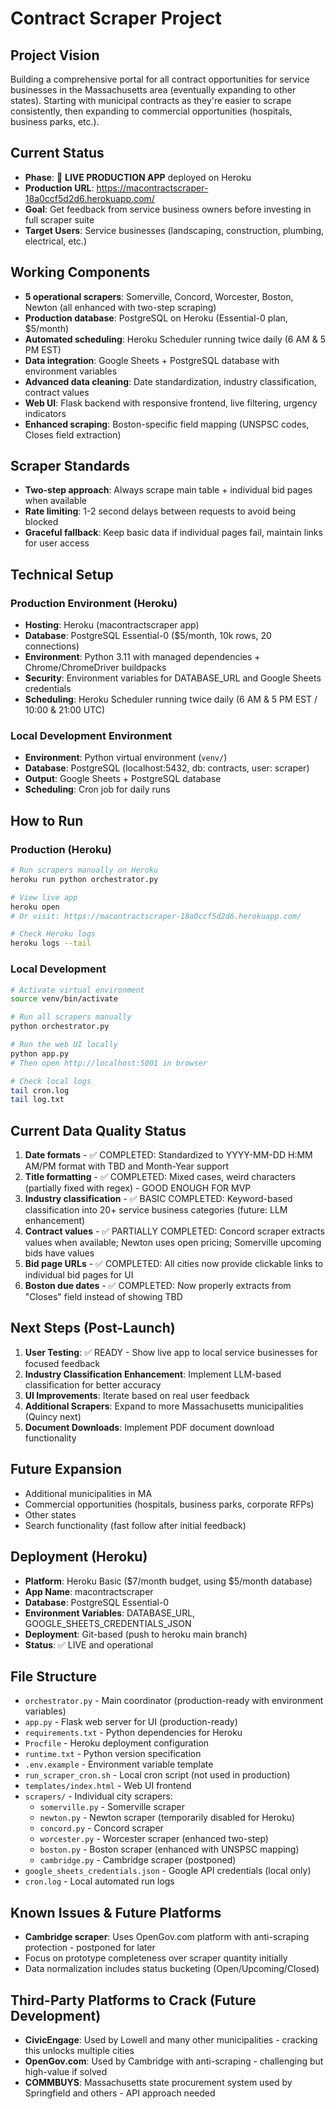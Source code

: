 # Contract Scraper Project

## Project Vision
Building a comprehensive portal for all contract opportunities for service businesses in the Massachusetts area (eventually expanding to other states). Starting with municipal contracts as they're easier to scrape consistently, then expanding to commercial opportunities (hospitals, business parks, etc.).

## Current Status
- **Phase**: 🚀 **LIVE PRODUCTION APP** deployed on Heroku
- **Production URL**: https://macontractscraper-18a0ccf5d2d6.herokuapp.com/
- **Goal**: Get feedback from service business owners before investing in full scraper suite
- **Target Users**: Service businesses (landscaping, construction, plumbing, electrical, etc.)

## Working Components
- **5 operational scrapers**: Somerville, Concord, Worcester, Boston, Newton (all enhanced with two-step scraping)
- **Production database**: PostgreSQL on Heroku (Essential-0 plan, $5/month) 
- **Automated scheduling**: Heroku Scheduler running twice daily (6 AM & 5 PM EST)
- **Data integration**: Google Sheets + PostgreSQL database with environment variables
- **Advanced data cleaning**: Date standardization, industry classification, contract values
- **Web UI**: Flask backend with responsive frontend, live filtering, urgency indicators
- **Enhanced scraping**: Boston-specific field mapping (UNSPSC codes, Closes field extraction)

## Scraper Standards
- **Two-step approach**: Always scrape main table + individual bid pages when available
- **Rate limiting**: 1-2 second delays between requests to avoid being blocked
- **Graceful fallback**: Keep basic data if individual pages fail, maintain links for user access

## Technical Setup

### Production Environment (Heroku)
- **Hosting**: Heroku (macontractscraper app)
- **Database**: PostgreSQL Essential-0 ($5/month, 10k rows, 20 connections)
- **Environment**: Python 3.11 with managed dependencies + Chrome/ChromeDriver buildpacks
- **Security**: Environment variables for DATABASE_URL and Google Sheets credentials
- **Scheduling**: Heroku Scheduler running twice daily (6 AM & 5 PM EST / 10:00 & 21:00 UTC)

### Local Development Environment  
- **Environment**: Python virtual environment (`venv/`)
- **Database**: PostgreSQL (localhost:5432, db: contracts, user: scraper)
- **Output**: Google Sheets + PostgreSQL database
- **Scheduling**: Cron job for daily runs

## How to Run

### Production (Heroku)
```bash
# Run scrapers manually on Heroku
heroku run python orchestrator.py

# View live app
heroku open
# Or visit: https://macontractscraper-18a0ccf5d2d6.herokuapp.com/

# Check Heroku logs
heroku logs --tail
```

### Local Development
```bash
# Activate virtual environment
source venv/bin/activate

# Run all scrapers manually
python orchestrator.py

# Run the web UI locally
python app.py
# Then open http://localhost:5001 in browser

# Check local logs
tail cron.log
tail log.txt
```

## Current Data Quality Status
1. **Date formats** - ✅ COMPLETED: Standardized to YYYY-MM-DD H:MM AM/PM format with TBD and Month-Year support
2. **Title formatting** - ✅ COMPLETED: Mixed cases, weird characters (partially fixed with regex) - GOOD ENOUGH FOR MVP
3. **Industry classification** - ✅ BASIC COMPLETED: Keyword-based classification into 20+ service business categories (future: LLM enhancement)
4. **Contract values** - ✅ PARTIALLY COMPLETED: Concord scraper extracts values when available; Newton uses open pricing; Somerville upcoming bids have values
5. **Bid page URLs** - ✅ COMPLETED: All cities now provide clickable links to individual bid pages for UI
6. **Boston due dates** - ✅ COMPLETED: Now properly extracts from "Closes" field instead of showing TBD

## Next Steps (Post-Launch)
1. **User Testing**: ✅ READY - Show live app to local service businesses for focused feedback
2. **Industry Classification Enhancement**: Implement LLM-based classification for better accuracy
3. **UI Improvements**: Iterate based on real user feedback
4. **Additional Scrapers**: Expand to more Massachusetts municipalities (Quincy next)
5. **Document Downloads**: Implement PDF document download functionality

## Future Expansion
- Additional municipalities in MA
- Commercial opportunities (hospitals, business parks, corporate RFPs)
- Other states
- Search functionality (fast follow after initial feedback)

## Deployment (Heroku)
- **Platform**: Heroku Basic ($7/month budget, using $5/month database)
- **App Name**: macontractscraper
- **Database**: PostgreSQL Essential-0 
- **Environment Variables**: DATABASE_URL, GOOGLE_SHEETS_CREDENTIALS_JSON
- **Deployment**: Git-based (push to heroku main branch)
- **Status**: ✅ LIVE and operational

## File Structure
- `orchestrator.py` - Main coordinator (production-ready with environment variables)
- `app.py` - Flask web server for UI (production-ready)
- `requirements.txt` - Python dependencies for Heroku
- `Procfile` - Heroku deployment configuration
- `runtime.txt` - Python version specification
- `.env.example` - Environment variable template
- `run_scraper_cron.sh` - Local cron script (not used in production)
- `templates/index.html` - Web UI frontend
- `scrapers/` - Individual city scrapers:
  - `somerville.py` - Somerville scraper
  - `newton.py` - Newton scraper (temporarily disabled for Heroku)
  - `concord.py` - Concord scraper
  - `worcester.py` - Worcester scraper (enhanced two-step)
  - `boston.py` - Boston scraper (enhanced with UNSPSC mapping)
  - `cambridge.py` - Cambridge scraper (postponed)
- `google_sheets_credentials.json` - Google API credentials (local only)
- `cron.log` - Local automated run logs

## Known Issues & Future Platforms
- **Cambridge scraper**: Uses OpenGov.com platform with anti-scraping protection - postponed for later
- Focus on prototype completeness over scraper quantity initially
- Data normalization includes status bucketing (Open/Upcoming/Closed)

## Third-Party Platforms to Crack (Future Development)
- **CivicEngage**: Used by Lowell and many other municipalities - cracking this unlocks multiple cities
- **OpenGov.com**: Used by Cambridge with anti-scraping - challenging but high-value if solved
- **COMMBUYS**: Massachusetts state procurement system used by Springfield and others - API approach needed